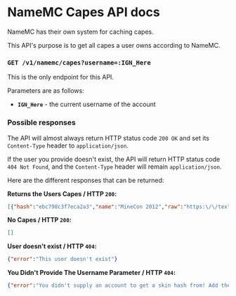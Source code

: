 # NameMC Capes API docs
NameMC has their own system for caching capes.

This API's purpose is to get all capes a user owns according to NameMC.

### `GET /v1/namemc/capes?username=:IGN_Here`
This is the only endpoint for this API.

Parameters are as follows:
- **`IGN_Here`** - the current username of the account

### Possible responses

The API will almost always return HTTP status code `200 OK` and set its `Content-Type` header to `application/json`.

If the user you provide doesn't exist, the API will return HTTP status code `404 Not Found`, and the `Content-Type` header will remain `application/json`.

Here are the different responses that can be returned:

**Returns the Users Capes / HTTP `200`:**
```json
[{"hash":"ebc798c3f7eca2a3","name":"MineCon 2012","raw":"https:\/\/texture.namemc.com\/eb\/c7\/ebc798c3f7eca2a3.png","url":"https:\/\/namemc.com\/cape\/ebc798c3f7eca2a3"}]
```

**No Capes / HTTP `200`:**
```json
[]
```

**User doesn't exist / HTTP `404`:**
```json
{"error":"This user doesn't exist"}
```

**You Didn't Provide The Username Parameter / HTTP `404`:**
```json
{"error":"You didn't supply an account to get a skin hash from! Add the parameter ?username=IGN_HERE."}
```

